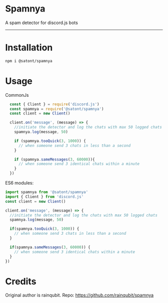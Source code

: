 # Spamnya

A spam detector for discord.js bots

---

# Installation

```bash
npm i @satont/spamnya
```

# Usage

CommonJs

```javascript
  const { Client } = require('discord.js')
  const spamnya = require('@satont/spamnya')
  const client = new Client()

  client.on('message', (message) => {
    //initiate the detector and log the chats with max 50 logged chats
    spamnya.log(message, 50)

    if (spamnya.tooQuick(3, 1000)) {
      // when someone send 3 chats in less than a second
    }

    if (spamnya.sameMessages(3, 60000)){
      // when someone send 3 identical chats within a minute
    }
  })
```

ES6 modules:

```javascript
import spamnya from '@satont/spamnya'
import { Client } from 'discord.js'
const client = new Client()

client.on('message', (message) => {
  //initiate the detector and log the chats with max 50 logged chats
  spamnya.log(message, 50)

  if(spamnya.tooQuick(3, 1000)) {
    // when someone send 3 chats in less than a second
  }

  if(spamnya.sameMessages(3, 60000)) {
    // when someone send 3 identical chats within a minute
  }
})
```

# Credits
Original author is rainqubit. Repo: https://github.com/rainqubit/spamnya
